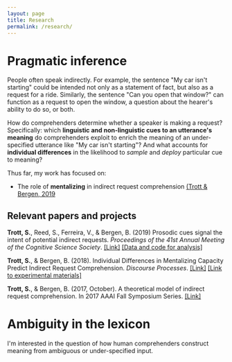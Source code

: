 ```yaml
---
layout: page
title: Research
permalink: /research/
---
```


# Pragmatic inference

People often speak indirectly. For example, the sentence "My car isn't starting" could be intended not only as a statement of fact, but also as a request for a ride. Similarly, the sentence "Can you open that window?" can function as a request to open the window, a question about the hearer's ability to do so, or both. 

How do comprehenders determine whether a speaker is making a request? Specifically: which **linguistic and non-linguistic cues to an utterance's meaning** do comprehenders exploit to enrich the meaning of an under-specified utterance like "My car isn't starting"? And what accounts for **individual differences** in the likelihood to *sample* and *deploy* particular cue to meaning?

Thus far, my work has focused on: 

- The role of **mentalizing** in indirect request comprehension [(Trott & Bergen, 2019](https://www.tandfonline.com/doi/pdf/10.1080/0163853X.2018.1548219)

## Relevant papers and projects

**Trott, S.**, Reed, S., Ferreira, V., & Bergen, B. (2019) Prosodic cues signal the intent of potential indirect requests. *Proceedings of the 41st Annual Meeting of the Cognitive Science Society*. [[Link]](https://www.researchgate.net/publication/335313498_Prosodic_cues_signal_the_intent_of_potential_indirect_requests) [[Data and code for analysis]](https://github.com/seantrott/prosody_indirect_requests)

**Trott, S.**, & Bergen, B. (2018). Individual Differences in Mentalizing Capacity Predict Indirect Request Comprehension. *Discourse Processes*. [[Link]](https://www.tandfonline.com/doi/pdf/10.1080/0163853X.2018.1548219) [[Link to experimental materials]](https://github.com/seantrott/mentalizing_experimental_materials)

**Trott, S.**, & Bergen, B. (2017, October). A theoretical model of indirect request comprehension. In 2017 AAAI Fall Symposium Series. [[Link]](https://www.aaai.org/ocs/index.php/FSS/FSS17/paper/viewFile/16026/15301)




# Ambiguity in the lexicon

I'm interested in the question of how human comprehenders construct meaning from ambiguous or under-specified input. 